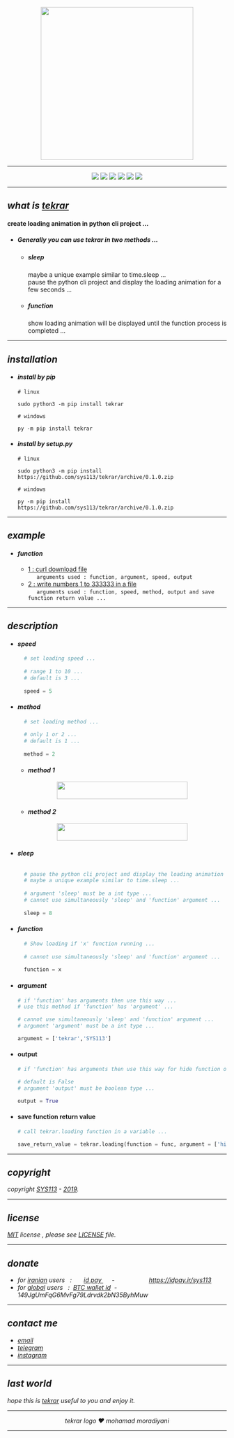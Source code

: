 <p align="center">
  <img width="350" height="350" src="https://raw.githubusercontent.com/sys113/tekrar/master/tekrar.png">
</p>

---
<div align="center">
  
![](https://img.shields.io/github/stars/SYS113/tekrar.svg)
![](https://img.shields.io/badge/language-python-orange.svg)
![](https://img.shields.io/github/forks/SYS113/tekrar.svg)
![](https://img.shields.io/github/release/SYS113/tekrar.svg)
![](https://img.shields.io/github/issues/SYS113/tekrar.svg)
![](https://img.shields.io/badge/license-MIT-informational.svg)
</div>

---
## *what is <ins>tekrar</ins>*
#### create loading animation in python cli project ...<br />
+ ##### Generally you can use tekrar in two methods ...
  + ##### sleep<br />
    maybe a unique example similar to time.sleep ...<br />
    pause the python cli project and display the loading animation for a few seconds ...
    
  + ##### function<br />
    show loading animation will be displayed until the function process is completed ...



---
## *installation*

+ #### *install by pip*

      # linux
      
      sudo python3 -m pip install tekrar
      
      # windows
      
      py -m pip install tekrar
      
+ #### *install by setup.py*

      # linux
      
      sudo python3 -m pip install https://github.com/sys113/tekrar/archive/0.1.0.zip
      
      # windows
      
      py -m pip install https://github.com/sys113/tekrar/archive/0.1.0.zip

---
## *example*
  
  + #### *function*
  
    + [1 : curl download file](https://raw.githubusercontent.com/sys113/tekrar/master/example/function_example_one.gif)<br /> &nbsp;&nbsp;&nbsp;&nbsp;&nbsp;```arguments used : function, argument, speed, output```
    + [2 : write numbers 1 to 333333 in a file](https://raw.githubusercontent.com/sys113/tekrar/master/function_example_two.gif)<br /> &nbsp;&nbsp;&nbsp;&nbsp;&nbsp;```arguments used : function, speed, method, output and save function return value ...```
  
---
## *description*
  + #### *speed*
    ```python
      # set loading speed ...
      
      # range 1 to 10 ...
      # default is 3 ...
      
      speed = 5
    ```
    
  + #### *method*
    ```python
      # set loading method ...
      
      # only 1 or 2 ...
      # default is 1 ...
      
      method = 2
    ```
      - #### *method 1*
      
      <div align="center">
      <img src="https://raw.githubusercontent.com/sys113/tekrar/master/example/review%20loading%20animation%20-%20method%20one.gif" width="300" height="40" />
      </div>
      
      - #### *method 2*
      
      <div align="center">
      <img src="https://raw.githubusercontent.com/sys113/tekrar/master/example/review%20loading%20animation%20-%20method%20two.gif" width="300" height="40" />
      </div>

  + #### *sleep*
    ```python
    
      # pause the python cli project and display the loading animation for 8 seconds ...
      # maybe a unique example similar to time.sleep ...
      
      # argument 'sleep' must be a int type ...
      # cannot use simultaneously 'sleep' and 'function' argument ...
      
      sleep = 8
    ```
    
  + #### *function*
    ```python
      # Show loading if 'x' function running ...
      
      # cannot use simultaneously 'sleep' and 'function' argument ...
      
      function = x
    ```
    
   + #### *argument*
     ```python
     # if 'function' has arguments then use this way ...
     # use this method if 'function' has 'argument' ...

     # cannot use simultaneously 'sleep' and 'function' argument ...
     # argument 'argument' must be a int type ...

     argument = ['tekrar','SYS113']
     ```
   
   + #### output
     ```python
     # if 'function' has arguments then use this way for hide function output ...

     # default is False
     # argument 'output' must be boolean type ...

     output = True
     ```
     
   + #### save function return value
      ```python
      # call tekrar.loading function in a variable ...

      save_return_value = tekrar.loading(function = func, argument = ['hi'], output = True, speed = 5, method = 2)
      ```
   
---
## *copyright*
*copyright <ins>SYS113</ins> - <ins>2019</ins>.*

---
## *license* 
*<ins>MIT</ins> license , please see <ins>LICENSE</ins> file.*

---
## *donate* 
+ *for <ins>iranian</ins> users &nbsp; :  &nbsp;&nbsp;&nbsp;&nbsp;&nbsp; <ins>  id pay </ins> &nbsp;&nbsp;&nbsp;&nbsp; - &nbsp;&nbsp;&nbsp;&nbsp;&nbsp;&nbsp;&nbsp;&nbsp;&nbsp;&nbsp;&nbsp;&nbsp;&nbsp;&nbsp;&nbsp;&nbsp;&nbsp;&nbsp; https://idpay.ir/sys113*
+ *for <ins>global</ins> users &nbsp; : &nbsp;<ins>BTC wallet id</ins>&nbsp; - &nbsp; 149JgUmFqG6MvFg79Ldrvdk2bN35ByhMuw*
---
## *contact me* 
* *[email](mailto:051.SYS113@gmail.com)*
* *[telegram](https://t.me/SYS113/)*
* *[instagram](https://instagram.com/sys113/)*
---
## *last world*
*hope this is <ins>tekrar</ins> useful to you and enjoy it.*

---
<div align="center">

*tekrar logo ❤️ mohamad moradiyani*
</div>

---

